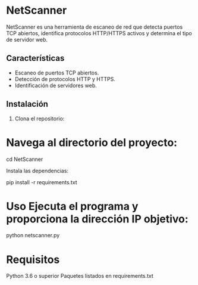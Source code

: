 # NetScanner

NetScanner es una herramienta de escaneo de red que detecta puertos TCP abiertos, identifica protocolos HTTP/HTTPS activos y determina el tipo de servidor web.

## Características

- Escaneo de puertos TCP abiertos.
- Detección de protocolos HTTP y HTTPS.
- Identificación de servidores web.

## Instalación

1. Clona el repositorio:

# Navega al directorio del proyecto:
  cd NetScanner

Instala las dependencias:

   pip install -r requirements.txt

# Uso Ejecuta el programa y proporciona la dirección IP objetivo:

   python netscanner.py

# Requisitos

 Python 3.6 o superior
 Paquetes listados en requirements.txt
